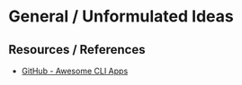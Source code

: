 # General / Unformulated Ideas

## Resources / References
- [GitHub - Awesome CLI Apps](https://github.com/agarrharr/awesome-cli-apps)
